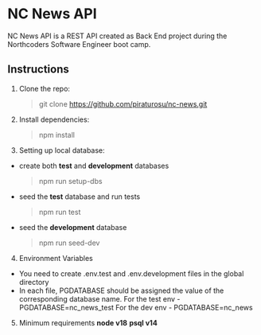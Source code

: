 # NC News API

NC News API is a REST API created as Back End project during the Northcoders Software Engineer boot camp.

## Instructions

1. Clone the repo:
   > git clone https://github.com/piraturosu/nc-news.git
2. Install dependencies:
   > npm install
3. Setting up local database:

- create both **test** and **development** databases
  > npm run setup-dbs
- seed the **test** database and run tests
  > npm run test
- seed the **development** database
  > npm run seed-dev

4. Environment Variables

- You need to create .env.test and .env.development files in the global directory
- In each file, PGDATABASE should be assigned the value of the corresponding database name.
  For the test env - PGDATABASE=nc_news_test
  For the dev env - PGDATABASE=nc_news

5. Minimum requirements
   **node v18**
   **psql v14**

